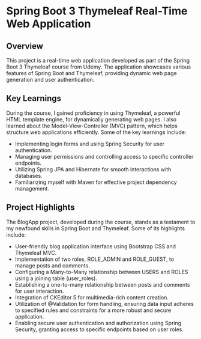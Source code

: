 # Spring Boot 3 Thymeleaf Real-Time Web Application
## Overview
This project is a real-time web application developed as part of the Spring Boot 3 Thymeleaf course from Udemy. The application showcases various features of Spring Boot and Thymeleaf, providing dynamic web page generation and user authentication.

## Key Learnings
During the course, I gained proficiency in using Thymeleaf, a powerful HTML template engine, for dynamically generating web pages. I also learned about the Model-View-Controller (MVC) pattern, which helps structure web applications efficiently. Some of the key learnings include:

- Implementing login forms and using Spring Security for user authentication.
- Managing user permissions and controlling access to specific controller endpoints.
- Utilizing Spring JPA and Hibernate for smooth interactions with databases.
- Familiarizing myself with Maven for effective project dependency management.

## Project Highlights
The BlogApp project, developed during the course, stands as a testament to my newfound skills in Spring Boot and Thymeleaf. Some of its highlights include:

- User-friendly blog application interface using Bootstrap CSS and Thymeleaf MVC.
- Implementation of two roles, ROLE_ADMIN and ROLE_GUEST, to manage posts and comments.
- Configuring a Many-to-Many relationship between USERS and ROLES using a joining table (user_roles).
- Establishing a one-to-many relationship between posts and comments for user interaction.
- Integration of CKEditor 5 for multimedia-rich content creation.
- Utilization of @Validation for form handling, ensuring data input adheres to specified rules and constraints for a more robust and secure application.
- Enabling secure user authentication and authorization using Spring Security, granting access to specific endpoints based on user roles.

